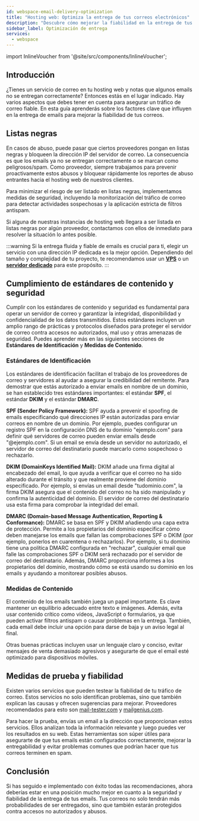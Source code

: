 ```yaml
---
id: webspace-email-delivery-optimization
title: "Hosting web: Optimiza la entrega de tus correos electrónicos"
description: "Descubre cómo mejorar la fiabilidad en la entrega de tus emails entendiendo los factores clave y las mejores prácticas → Aprende más ahora"
sidebar_label: Optimización de entrega
services:
  - webspace
---
```


import InlineVoucher from '@site/src/components/InlineVoucher';

## Introducción

¿Tienes un servicio de correo en tu hosting web y notas que algunos emails no se entregan correctamente? Entonces estás en el lugar indicado. Hay varios aspectos que debes tener en cuenta para asegurar un tráfico de correo fiable. En esta guía aprenderás sobre los factores clave que influyen en la entrega de emails para mejorar la fiabilidad de tus correos.

<InlineVoucher />

## Listas negras

En casos de abuso, puede pasar que ciertos proveedores pongan en listas negras y bloqueen la dirección IP del servidor de correo. La consecuencia es que los emails ya no se entregan correctamente o se marcan como peligrosos/spam. Como proveedor, siempre trabajamos para prevenir proactivamente estos abusos y bloquear rápidamente los reportes de abuso entrantes hacia el hosting web de nuestros clientes.

Para minimizar el riesgo de ser listado en listas negras, implementamos medidas de seguridad, incluyendo la monitorización del tráfico de correo para detectar actividades sospechosas y la aplicación estricta de filtros antispam.

Si alguna de nuestras instancias de hosting web llegara a ser listada en listas negras por algún proveedor, contactamos con ellos de inmediato para resolver la situación lo antes posible.

:::warning
Si la entrega fluida y fiable de emails es crucial para ti, elegir un servicio con una dirección IP dedicada es la mejor opción. Dependiendo del tamaño y complejidad de tu proyecto, te recomendamos usar un **[VPS](https://zap-hosting.com/en/vps-hosting)** o un **[servidor dedicado](https://zap-hosting.com/en/dedicated-server-hosting)** para este propósito.
:::

## Cumplimiento de estándares de contenido y seguridad

Cumplir con los estándares de contenido y seguridad es fundamental para operar un servidor de correo y garantizar la integridad, disponibilidad y confidencialidad de los datos transmitidos. Estos estándares incluyen un amplio rango de prácticas y protocolos diseñados para proteger el servidor de correo contra accesos no autorizados, mal uso y otras amenazas de seguridad. Puedes aprender más en las siguientes secciones de **Estándares de Identificación** y **Medidas de Contenido**.

### Estándares de Identificación

Los estándares de identificación facilitan el trabajo de los proveedores de correo y servidores al ayudar a asegurar la credibilidad del remitente. Para demostrar que estás autorizado a enviar emails en nombre de un dominio, se han establecido tres estándares importantes: el estándar **SPF**, el estándar **DKIM** y el estándar **DMARC**.

**SPF (Sender Policy Framework):** SPF ayuda a prevenir el spoofing de emails especificando qué direcciones IP están autorizadas para enviar correos en nombre de un dominio. Por ejemplo, puedes configurar un registro SPF en la configuración DNS de tu dominio "ejemplo.com" para definir qué servidores de correo pueden enviar emails desde "@ejemplo.com". Si un email se envía desde un servidor no autorizado, el servidor de correo del destinatario puede marcarlo como sospechoso o rechazarlo.

**DKIM (DomainKeys Identified Mail):** DKIM añade una firma digital al encabezado del email, lo que ayuda a verificar que el correo no ha sido alterado durante el tránsito y que realmente proviene del dominio especificado. Por ejemplo, si envías un email desde "tudominio.com", la firma DKIM asegura que el contenido del correo no ha sido manipulado y confirma la autenticidad del dominio. El servidor de correo del destinatario usa esta firma para comprobar la integridad del email.

**DMARC (Domain-based Message Authentication, Reporting & Conformance):** DMARC se basa en SPF y DKIM añadiendo una capa extra de protección. Permite a los propietarios del dominio especificar cómo deben manejarse los emails que fallan las comprobaciones SPF o DKIM (por ejemplo, ponerlos en cuarentena o rechazarlos). Por ejemplo, si tu dominio tiene una política DMARC configurada en "rechazar", cualquier email que falle las comprobaciones SPF o DKIM será rechazado por el servidor de correo del destinatario. Además, DMARC proporciona informes a los propietarios del dominio, mostrando cómo se está usando su dominio en los emails y ayudando a monitorear posibles abusos.

### Medidas de Contenido

El contenido de los emails también juega un papel importante. Es clave mantener un equilibrio adecuado entre texto e imágenes. Además, evita usar contenido crítico como vídeos, JavaScript o formularios, ya que pueden activar filtros antispam o causar problemas en la entrega. También, cada email debe incluir una opción para darse de baja y un aviso legal al final.

Otras buenas prácticas incluyen usar un lenguaje claro y conciso, evitar mensajes de venta demasiado agresivos y asegurarte de que el email esté optimizado para dispositivos móviles.

## Medidas de prueba y fiabilidad

Existen varios servicios que pueden testear la fiabilidad de tu tráfico de correo. Estos servicios no solo identifican problemas, sino que también explican las causas y ofrecen sugerencias para mejorar. Proveedores recomendados para esto son [mail-tester.com](https://www.mail-tester.com/) y [mailgenius.com](https://www.mailgenius.com/).

Para hacer la prueba, envías un email a la dirección que proporcionan estos servicios. Ellos analizan toda la información relevante y luego puedes ver los resultados en su web. Estas herramientas son súper útiles para asegurarte de que tus emails están configurados correctamente, mejorar la entregabilidad y evitar problemas comunes que podrían hacer que tus correos terminen en spam.

## Conclusión

Si has seguido e implementado con éxito todas las recomendaciones, ahora deberías estar en una posición mucho mejor en cuanto a la seguridad y fiabilidad de la entrega de tus emails. Tus correos no solo tendrán más probabilidades de ser entregados, sino que también estarán protegidos contra accesos no autorizados y abusos.

<InlineVoucher />